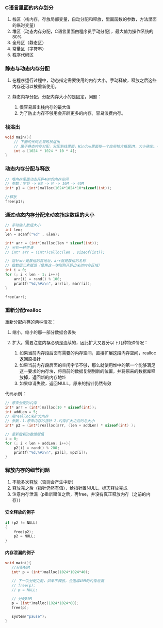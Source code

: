 ### C语言里面的内存划分

1. 栈区（栈内存，存放局部变量，自动分配和释放，里面函数的参数，方法里面的临时变量）
2. 堆区（动态内存分配，C语言里面由程序员手动分配），最大值为操作系统的80%
3. 全局区（静态区）
4. 常量区（字符串）
5. 程序代码区

### 静态与动态内存分配

1. 在程序运行过程中，动态指定需要使用的内存大小，手动释放，释放之后这些内存还可以被重新使用。
2. 静态内存分配，分配内存大小的是固定，问题： 

    1. 很容易超出栈内存的最大值
    2. 为了防止内存不够用会开辟更多的内存，容易浪费内存。

### 栈溢出

```c
void main(){
	// 下面的代码会导致栈溢出
	// 属于静态内存分配，分配到栈里面，Window里面每一个应用栈大概是2M，大小确定。与操作系统有关。
	int a [1024 * 1024 * 10 * 4];
}
```

### 动态内存分配与释放

```c
// 堆内存里面动态开辟40M的内存空间
// 参数：字节 -> KB -> M -> 10M -> 40M
int* p1 = (int*)malloc(1024*1024*10*sizeof(int));

//释放
free(p1);
```

### 通过动态内存分配来动态指定数组的大小

```c
// 手动输入数组大小
int len;
len = scanf("%d" , &len);

int* arr = (int*)malloc(len * sizeof(int));
// 另外一种方法
// int* arr = (int*)calloc(len , sizeof(int));

// 指针arr是数组的首地址，arr就是数组的名称
// 给数组元素赋值（使用这一块刚刚开辟出来的内存区域）
int i = 0;
for (; i < len - 1; i++){
	arr[i] = rand() % 100;
	printf("%d,%#x\n", arr[i], &arr[i]);
}

free(arr);
```

### 重新分配realloc

重新分配内存的两种情况：

 1. 缩小，缩小的那一部分数据会丢失
 2. 扩大，需要注意内存必须是连续的，因此扩大又要分以下几种特殊情况：

     1. 如果当前内存段后面有需要的内存空间，直接扩展这段内存空间，realloc返回原指针
     2. 如果当前内存段后面的空闲字节不够，那么就使用堆中的第一个能够满足这一要求的内存块，将目前的数据复制到新的位置，并将原来的数据库释放掉，返回新的内存地址
     3. 如果申请失败，返回NULL，原来的指针仍然有效

代码示例：

```c
// 原来分配的内存
int* arr = (int*)malloc(10 * sizeof(int));
int addLen = 5;
// 用realloc来扩大内存
// 参数：1.原来内存的指针 2.内存扩大之后的总大小
int* p2 = (int*)realloc(arr, (len + addLen) * sizeof(int) );

// 重新给新的数组赋值
i = 0;
for (; i < len + addLen; i++){
	p2[i] = rand() % 200;
	printf("%d,%#x\n", p2[i], &p2[i]);
}
```

### 释放内存的细节问题

1. 不能多次释放（否则会产生中断）
2. 释放完之后（指针仍然有值），给指针置NULL，标志释放完成
3. 注意内存泄漏（p重新赋值之后，再free，并没有真正释放内存（之前的内存））

#### 安全释放的例子

```c
if (p2 != NULL)
{
	free(p2);
	p2 = NULL;
}
```

#### 内存泄漏的例子

```c
void main(){
   //分配40M
   int* p = (int*)malloc(1024*1024*40);

   // 下一次分配之前，如果不释放，会造成40M的内存泄漏
   // free(p);
   // p = NULL;

   // 分配80M
   p = (int*)malloc(1024*1024*80);
   free(p);

   system("pause");
}
```

